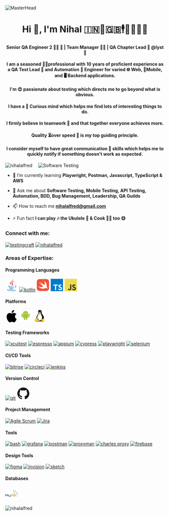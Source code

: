 ![MasterHead](https://images.squarespace-cdn.com/content/v1/5121ad1ce4b08a7615935933/1580860871093-HEGJC56FT4EWF3TP6FSE/shutterstock_1571138281.jpg?format=2500w)
<h1 align="center">Hi 👋, I'm Nihal 🇮🇳🐣🇬🇧🕴️👨‍👩‍👧‍👦 </h1>
<h4 align="center"> Senior QA Engineer 2 🕵️‍♂️ 🤖 | Team Manager 👨‍💼 | QA Chapter Lead 🙌 @lyst 🏢 </h4>

<h4 align="center"> I am a seasoned 🧙‍♂️professional with 10 years of proficient experience as a QA Test Lead 👔 and Automation 🤖 Engineer for varied 🌐 Web, 📱Mobile, and 🖥 Backend applications. </h4>

<h4 align="center"> I'm 😍 passionate about testing which directs me to go beyond what is obvious. </h4>

<h4 align="center"> I have a 🧐 Curious mind which helps me find lots of interesting things to do. </h4>

<h4 align="center"> I firmly believe in teamwork 🙌 and that together everyone achieves more. </h4>

<h4 align="center"> Quality ⏳over speed 🏁 is my top guiding principle. </h4>

<h4 align="center"> I consider myself to have great communication 📣 skills which helps me to quickly notify if something doesn't work as expected. </h4>


<img align="right" src="https://media.giphy.com/media/qgQUggAC3Pfv687qPC/giphy.gif" alt="Software Testing" style="width:400px;"/>

<p align="left"> <img src="https://komarev.com/ghpvc/?username=nihalalfred&label=Profile%20views&color=0e75b6&style=flat" alt="nihalalfred" /> </p>

- 🌱 I’m currently learning **Playwright, Postman, Javascript, TypeScript & AWS**

- 💬 Ask me about **Software Testing, Mobile Testing, API Testing, Automation, BDD, Bug Management, Leadership, QA Guilds**

- 📫 How to reach me **nihalalfred@gmail.com**

- ⚡ Fun fact **I can play 🎶 the Ukulele 🎸 & Cook 👨‍🍳 too 😋**

<h3 align="left">Connect with me:</h3>
<p align="left">
<a href="https://twitter.com/testingcraft" target="blank"><img align="center" src="https://raw.githubusercontent.com/rahuldkjain/github-profile-readme-generator/master/src/images/icons/Social/twitter.svg" alt="testingcraft" height="30" width="40" /></a>
<a href="https://linkedin.com/in/nihalalfred" target="blank"><img align="center" src="https://raw.githubusercontent.com/rahuldkjain/github-profile-readme-generator/master/src/images/icons/Social/linked-in-alt.svg" alt="nihalalfred" height="30" width="40" /></a>
</p>

<h3 align="left">Areas of Expertise:</h3>

#### Programming Languages
<p align="left">
  <a href="https://www.java.com" target="_blank" rel="noreferrer">
    <img src="https://raw.githubusercontent.com/devicons/devicon/master/icons/java/java-original.svg" alt="java" width="40" height="40"/></a>
  <a href="https://kotlinlang.org" target="_blank" rel="noreferrer">
    <img src="https://www.vectorlogo.zone/logos/kotlinlang/kotlinlang-icon.svg" alt="kotlin" width="40" height="40"/></a>
  <a href="https://developer.apple.com/swift/" target="_blank" rel="noreferrer">
    <img src="https://raw.githubusercontent.com/devicons/devicon/master/icons/swift/swift-original.svg" alt="swift" width="40" height="40"/></a>
  <a href="https://www.typescriptlang.org/" target="_blank" rel="noreferrer">
    <img src="https://raw.githubusercontent.com/devicons/devicon/master/icons/typescript/typescript-original.svg" alt="typescript" width="40" height="40"/></a>
  <a href="https://developer.mozilla.org/en-US/docs/Web/JavaScript" target="_blank" rel="noreferrer">
    <img src="https://raw.githubusercontent.com/devicons/devicon/master/icons/javascript/javascript-original.svg" alt="javascript" width="40" height="40"/></a>
</p>

#### Platforms
<p align="left">
<a href="https://developer.apple.com/ios/" target="_blank" rel="noreferrer">
    <img src="https://raw.githubusercontent.com/devicons/devicon/master/icons/apple/apple-original.svg" alt="iOS" width="40" height="40"/></a>
  <a href="https://developer.android.com" target="_blank" rel="noreferrer">
    <img src="https://raw.githubusercontent.com/devicons/devicon/master/icons/android/android-original-wordmark.svg" alt="android" width="40" height="40"/></a>
  <a href="https://www.linux.org/" target="_blank" rel="noreferrer">
    <img src="https://raw.githubusercontent.com/devicons/devicon/master/icons/linux/linux-original.svg" alt="linux" width="40" height="40"/></a>
</p>

#### Testing Frameworks
<p align="left">
<a href="https://developer.apple.com/documentation/xctest" target="_blank" rel="noreferrer">
    <img src="https://cdn-ifhnn.nitrocdn.com/rYuvfoCHttXoYQwNMxuFRjTecbKZswao/assets/images/source/rev-16ac40e/qawerk.com/wp-content/uploads/2023/08/XCUITest.svg" alt="xcuitest" width="40" height="40"/></a>
  <a href="https://developer.android.com/training/testing/espresso" target="_blank" rel="noreferrer">
    <img src="https://developer.android.com/images/training/testing/espresso.png" alt="espresso" width="40" height="40"/></a>
  <a href="https://appium.io/" target="_blank" rel="noreferrer">
    <img src="https://supreetsolutions.com/wp-content/uploads/2018/05/best-appium-online-trainig-in-hyderabad.png" alt="appium" width="40" height="40"/></a>
  <a href="https://www.cypress.io" target="_blank" rel="noreferrer">
    <img src="https://raw.githubusercontent.com/simple-icons/simple-icons/6e46ec1fc23b60c8fd0d2f2ff46db82e16dbd75f/icons/cypress.svg" alt="cypress" width="40" height="40"/></a>
  <a href="https://playwright.dev/" target="_blank" rel="noreferrer">
    <img src="https://playwright.dev/img/playwright-logo.svg" alt="playwright" width="40" height="40"/></a>
  <a href="https://www.selenium.dev" target="_blank" rel="noreferrer">
    <img src="https://raw.githubusercontent.com/detain/svg-logos/780f25886640cef088af994181646db2f6b1a3f8/svg/selenium-logo.svg" alt="selenium" width="40" height="40"/></a>
</p>

#### CI/CD Tools
<p align="left">
<a href="https://www.bitrise.io/" target="_blank" rel="noreferrer">
    <img src="https://www.vectorlogo.zone/logos/bitriseio/bitriseio-icon.svg" alt="bitrise" width="40" height="40"/></a>
<a href="https://circleci.com" target="_blank" rel="noreferrer">
    <img src="https://www.vectorlogo.zone/logos/circleci/circleci-icon.svg" alt="circleci" width="40" height="40"/></a>
<a href="https://www.jenkins.io" target="_blank" rel="noreferrer">
    <img src="https://www.vectorlogo.zone/logos/jenkins/jenkins-icon.svg" alt="jenkins" width="40" height="40"/></a>
</p>

#### Version Control
<p align="left">
 <a href="https://git-scm.com/" target="_blank" rel="noreferrer">
    <img src="https://www.vectorlogo.zone/logos/git-scm/git-scm-icon.svg" alt="git" width="40" height="40"/></a>
<a href="https://github.com/" target="_blank" rel="noreferrer">
    <img src="https://raw.githubusercontent.com/devicons/devicon/master/icons/github/github-original.svg" alt="GitHub" width="40" height="40"/></a>
</p>

#### Project Management
<p align="left">
<a href="https://www.scrum.org/" target="_blank" rel="noreferrer">
    <img src="https://cdn-icons-png.flaticon.com/512/6403/6403812.png" alt="Agile Scrum" width="40" height="40"/></a>
  <a href="https://www.atlassian.com/software/jira" target="_blank" rel="noreferrer">
    <img src="https://www.vectorlogo.zone/logos/atlassian_jira/atlassian_jira-icon.svg" alt="Jira" width="40" height="40"/></a>
</p>

#### Tools
<p align="left">
  <a href="https://www.gnu.org/software/bash/" target="_blank" rel="noreferrer">
    <img src="https://www.vectorlogo.zone/logos/gnu_bash/gnu_bash-icon.svg" alt="bash" width="40" height="40"/></a>
  <a href="https://grafana.com" target="_blank" rel="noreferrer">
    <img src="https://www.vectorlogo.zone/logos/grafana/grafana-icon.svg" alt="grafana" width="40" height="40"/></a>
  <a href="https://postman.com" target="_blank" rel="noreferrer">
    <img src="https://www.vectorlogo.zone/logos/getpostman/getpostman-icon.svg" alt="postman" width="40" height="40"/></a>
  <a href="https://proxyman.io/" target="_blank" rel="noreferrer">
    <img src="https://proxyman.imgix.net/assets/images/AppIcon_v2.png" alt="proxyman" width="40" height="40"/></a>
  <a href="https://www.charlesproxy.com/" target="_blank" rel="noreferrer">
    <img src="https://user-images.githubusercontent.com/15472/41327135-e4bf090c-6eca-11e8-9b76-032e8e2b0707.png" alt="charles proxy" width="40" height="40"/></a>
    <a href="https://firebase.google.com/" target="_blank" rel="noreferrer">
    <img src="https://www.vectorlogo.zone/logos/firebase/firebase-icon.svg" alt="firebase" width="40" height="40"/></a>
</p>

#### Design Tools
<p align="left">
  <a href="https://www.figma.com/" target="_blank" rel="noreferrer">
    <img src="https://www.vectorlogo.zone/logos/figma/figma-icon.svg" alt="figma" width="40" height="40"/></a>
  <a href="https://www.invisionapp.com/" target="_blank" rel="noreferrer">
    <img src="https://www.vectorlogo.zone/logos/invisionapp/invisionapp-icon.svg" alt="invision" width="40" height="40"/></a>
  <a href="https://www.sketch.com/" target="_blank" rel="noreferrer">
    <img src="https://www.vectorlogo.zone/logos/sketchapp/sketchapp-icon.svg" alt="sketch" width="40" height="40"/></a>
</p>



#### Databases

<p align="left">
  <a href="https://www.mysql.com/" target="_blank" rel="noreferrer">
    <img src="https://raw.githubusercontent.com/devicons/devicon/master/icons/mysql/mysql-original-wordmark.svg" alt="mysql" width="40" height="40"/></a>
</p>



<p><img align="center" src="https://github-readme-stats.vercel.app/api/top-langs?username=nihalalfred&show_icons=true&locale=en&layout=compact" alt="nihalalfred" /></p>
